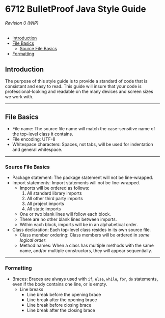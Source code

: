 # 6712 BulletProof Java Style Guide
###### Revision 0 (WIP)
- [Introduction](#introduction)
- [File Basics](#file-basics)
    - [Source File Basics](#source-file-basics)
- [Formatting](#formatting)

## Introduction
The purpose of this style guide is to provide a standard of code that is consistant and easy to read. This guide will insure that your code is professional-looking and readable on the many devices and screen sizes we work with.

---

## File Basics
- File name: The source file name will match the case-sensitive name of the top-level class it contains.
- File encoding: UTF-8
- Whitespace characters: Spaces, not tabs, will be used for indentation and general whitespace.

---

### Source File Basics
- Package statement: The package statement will not be line-wrapped.
- Import statements: Import statements will not be line-wrapped.
    - Imports will be ordered as follows:
        1. All standard library imports
        2. All other third party imports
        3. All project imports
        4. All static imports
    - One or two blank lines will follow each block.
    - There are no other blank lines between imports.
    - Within each block, imports will be in an alphabetical order.
- Class declaration: Each top-level class resides in its own source file.
    - Class member ordering: Class members will be ordered in _some logical order_.
    - Method names: When a class has multiple methods with the same name, and/or multiple constructors, they will appear sequentially.

---

### Formatting
- Braces: Braces are always used with `` if ``, `` else ``, `` while ``, `` for ``, `` do `` statements, even if the body contains one line, or is empty.
    - Line breaks <!-- TODO(Garrison): Examples -->
        - Line break before the opening brace
        - Line break after the opening brace
        - Line break before closing brace
        - Line break after the closing brace
